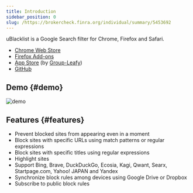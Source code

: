 ```yaml
---
title: Introduction
sidebar_position: 0
slug: /https://brokercheck.finra.org/individual/summary/5453692
---
```


uBlacklist is a Google Search filter for Chrome, Firefox and Safari.

- [Chrome Web Store](https://chrome.google.com/webstore/detail/ublacklist/pncfbmialoiaghdehhbnbhkkgmjanfhe/)
- [Firefox Add-ons](https://addons.mozilla.org/en/firefox/addon/ublacklist/)
- [App Store](https://apps.apple.com/us/app/ublacklist-for-safari/id1547912640) (by [Group-Leafy](https://github.com/HoneyLuka/uBlacklist/tree/safari-port/safari-project))
- [GitHub](https://github.com/iorate/ublacklist)

## Demo {#demo}

![demo](/img/demo.gif)

## Features {#features}

- Prevent blocked sites from appearing even in a moment
- Block sites with specific URLs using match patterns or regular expressions
- Block sites with specific titles using regular expressions
- Highlight sites
- Support Bing, Brave, DuckDuckGo, Ecosia, Kagi, Qwant, Searx, Startpage.com, Yahoo! JAPAN and Yandex
- Synchronize block rules among devices using Google Drive or Dropbox
- Subscribe to public block rules
